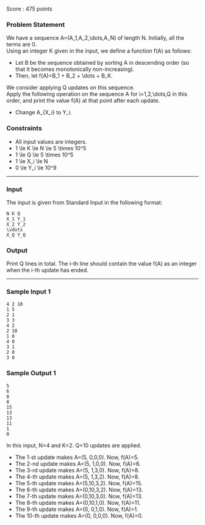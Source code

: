 Score : 475 points

### Problem Statement

We have a sequence A=(A\_1,A\_2,\dots,A\_N) of length N. Initially, all the terms are 0.  
Using an integer K given in the input, we define a function f(A) as follows:

* Let B be the sequence obtained by sorting A in descending order (so that it becomes monotonically non-increasing).
* Then, let f(A)=B\_1 + B\_2 + \dots + B\_K.

We consider applying Q updates on this sequence.  
Apply the following operation on the sequence A for i=1,2,\dots,Q in this order, and print the value f(A) at that point after each update.

* Change A\_{X\_i} to Y\_i.

### Constraints

* All input values are integers.
* 1 \le K \le N \le 5 \times 10^5
* 1 \le Q \le 5 \times 10^5
* 1 \le X\_i \le N
* 0 \le Y\_i \le 10^9

---

### Input

The input is given from Standard Input in the following format:

```
N K Q
X_1 Y_1
X_2 Y_2
\vdots
X_Q Y_Q
```

### Output

Print Q lines in total. The i-th line should contain the value f(A) as an integer when the i-th update has ended.

---

### Sample Input 1

```
4 2 10
1 5
2 1
3 3
4 2
2 10
1 0
4 0
3 1
2 0
3 0
```

### Sample Output 1

```
5
6
8
8
15
13
13
11
1
0
```

In this input, N=4 and K=2. Q=10 updates are applied.

* The 1-st update makes A=(5, 0,0,0). Now, f(A)=5.
* The 2-nd update makes A=(5, 1,0,0). Now, f(A)=6.
* The 3-rd update makes A=(5, 1,3,0). Now, f(A)=8.
* The 4-th update makes A=(5, 1,3,2). Now, f(A)=8.
* The 5-th update makes A=(5,10,3,2). Now, f(A)=15.
* The 6-th update makes A=(0,10,3,2). Now, f(A)=13.
* The 7-th update makes A=(0,10,3,0). Now, f(A)=13.
* The 8-th update makes A=(0,10,1,0). Now, f(A)=11.
* The 9-th update makes A=(0, 0,1,0). Now, f(A)=1.
* The 10-th update makes A=(0, 0,0,0). Now, f(A)=0.